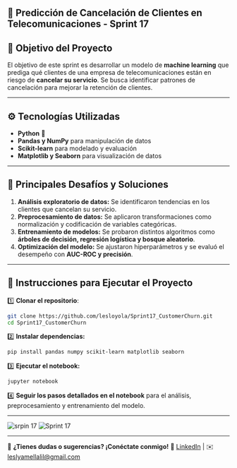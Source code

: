 ## 📡 Predicción de Cancelación de Clientes en Telecomunicaciones - Sprint 17

## 🎯 Objetivo del Proyecto
El objetivo de este sprint es desarrollar un modelo de **machine learning** que prediga qué clientes de una empresa de telecomunicaciones están en riesgo de **cancelar su servicio**. Se busca identificar patrones de cancelación para mejorar la retención de clientes.

---

## ⚙️ Tecnologías Utilizadas
- **Python** 🐍
- **Pandas y NumPy** para manipulación de datos
- **Scikit-learn** para modelado y evaluación
- **Matplotlib y Seaborn** para visualización de datos

---

## 🚀 Principales Desafíos y Soluciones
1. **Análisis exploratorio de datos:** Se identificaron tendencias en los clientes que cancelan su servicio.
2. **Preprocesamiento de datos:** Se aplicaron transformaciones como normalización y codificación de variables categóricas.
3. **Entrenamiento de modelos:** Se probaron distintos algoritmos como **árboles de decisión, regresión logística y bosque aleatorio**.
4. **Optimización del modelo:** Se ajustaron hiperparámetros y se evaluó el desempeño con **AUC-ROC y precisión**.

---

## 🔧 Instrucciones para Ejecutar el Proyecto
1️⃣ **Clonar el repositorio**:
```bash
git clone https://github.com/lesloyola/Sprint17_CustomerChurn.git
cd Sprint17_CustomerChurn
```
2️⃣ **Instalar dependencias:**
```bash
pip install pandas numpy scikit-learn matplotlib seaborn
```
3️⃣ **Ejecutar el notebook:**
```bash
jupyter notebook
```
4️⃣ **Seguir los pasos detallados en el notebook** para el análisis, preprocesamiento y entrenamiento del modelo.

---

![srpin 17](https://github.com/user-attachments/assets/347cd90f-df19-40ea-985c-9d975c095063)
![Sprint 17](https://github.com/user-attachments/assets/10d80923-9968-462f-84d9-99cc96042a4c)


---

📩 **¿Tienes dudas o sugerencias? ¡Conéctate conmigo!**
🔗 [LinkedIn](https://www.linkedin.com/in/lesloyola) | ✉️ leslyamellalil@gmail.com
